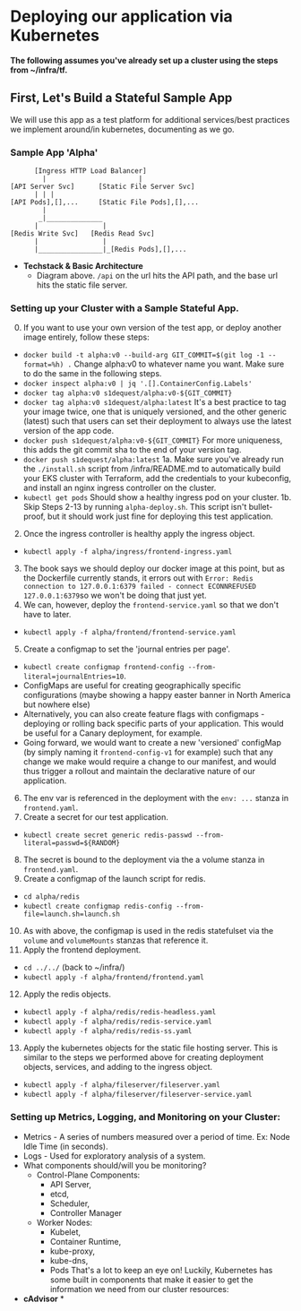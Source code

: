 # Deploying our application via Kubernetes
**The following assumes you've already set up a cluster using the steps from ~/infra/tf.**  
  
## First, Let's Build a Stateful Sample App
We will use this app as a test platform for additional services/best practices we implement around/in kubernetes, documenting as we go.

### Sample App 'Alpha'
```
      [Ingress HTTP Load Balancer]
        |                       |
[API Server Svc]      [Static File Server Svc]
      | | |
[API Pods],[],...     [Static File Pods],[],...
        |
       _|______________
      |                |
[Redis Write Svc]   [Redis Read Svc]
      |                |
      |________________|_[Redis Pods],[],...
```
* **Techstack & Basic Architecture**
  * Diagram above. `/api` on the url hits the API path, and the base url hits the static file server.
  
### Setting up your Cluster with a Sample Stateful App. 
0. If you want to use your own version of the test app, or deploy another image entirely, follow these steps:
  - `docker build -t alpha:v0 --build-arg GIT_COMMIT=$(git log -1 --format=%h) .` Change alpha:v0 to whatever name you want. Make sure to do the same in the following steps.
  - `docker inspect alpha:v0 | jq '.[].ContainerConfig.Labels'`
  - `docker tag alpha:v0 s1dequest/alpha:v0-${GIT_COMMIT}`
  - `docker tag alpha:v0 s1dequest/alpha:latest` It's a best practice to tag your image twice, one that is uniquely versioned, and the other generic (latest) such that users can set their deployment to always use the latest version of the app code.
  - `docker push s1dequest/alpha:v0-${GIT_COMMIT}` For more uniqueness, this adds the git commit sha to the end of your version tag.
  - `docker push s1dequest/alpha:latest`
1a. Make sure you've already run the `./install.sh` script from /infra/README.md to automatically build your EKS cluster with Terraform, add the credentials to your kubeconfig, and install an nginx ingress controller on the cluster.
  - `kubectl get pods` Should show a healthy ingress pod on your cluster.
1b. Skip Steps 2-13 by running `alpha-deploy.sh`. This script isn't bullet-proof, but it should work just fine for deploying this test application.
2. Once the ingress controller is healthy apply the ingress object.
  - `kubectl apply -f alpha/ingress/frontend-ingress.yaml`  
3. The book says we should deploy our docker image at this point, but as the Dockerfile currently stands, it errors out with `Error: Redis connection to 127.0.0.1:6379 failed - connect ECONNREFUSED 127.0.0.1:6379`so we won't be doing that just yet.  
4. We can, however, deploy the `frontend-service.yaml` so that we don't have to later.  
  - `kubectl apply -f alpha/frontend/frontend-service.yaml`  
5. Create a configmap to set the 'journal entries per page'.  
  - `kubectl create configmap frontend-config --from-literal=journalEntries=10`.  
  - ConfigMaps are useful for creating geographically specific configurations (maybe showing a happy easter banner in North America but nowhere else)  
  - Alternatively, you can also create feature flags with configmaps - deploying or rolling back specific parts of your application. This would be useful for a Canary deployment, for example.  
  - Going forward, we would want to create a new 'versioned' configMap (by simply naming it `frontend-config-v1` for example) such that any change we make would require a change to our manifest, and would thus trigger a rollout and maintain the declarative nature of our application.  
6. The env var is referenced in the deployment with the `env: ...` stanza in `frontend.yaml`.  
7. Create a secret for our test application.  
  - `kubectl create secret generic redis-passwd --from-literal=passwd=${RANDOM}`  
8. The secret is bound to the deployment via the a volume stanza in `frontend.yaml`.  
9. Create a configmap of the launch script for redis.   
  - `cd alpha/redis`  
  - `kubectl create configmap redis-config --from-file=launch.sh=launch.sh`  
10. As with above, the configmap is used in the redis statefulset via the `volume` and `volumeMounts` stanzas that reference it.  
11. Apply the frontend deployment.
  - `cd ../../` (back to ~/infra/)
  - `kubectl apply -f alpha/frontend/frontend.yaml`
12. Apply the redis objects.
  - `kubectl apply -f alpha/redis/redis-headless.yaml`
  - `kubectl apply -f alpha/redis/redis-service.yaml`
  - `kubectl apply -f alpha/redis/redis-ss.yaml`
13. Apply the kubernetes objects for the static file hosting server. This is similar to the steps we performed above for creating deployment objects, services, and adding to the ingress object.  
  - `kubectl apply -f alpha/fileserver/fileserver.yaml`  
  - `kubectl apply -f alpha/fileserver/fileserver-service.yaml`   

### Setting up Metrics, Logging, and Monitoring on your Cluster:
* Metrics - A series of numbers measured over a period of time. Ex: Node Idle Time (in seconds).
* Logs - Used for exploratory analysis of a system.
* What components should/will you be monitoring?
  * Control-Plane Components:
    * API Server,
    * etcd,
    * Scheduler,
    * Controller Manager
  * Worker Nodes:
    * Kubelet,
    * Container Runtime,
    * kube-proxy,
    * kube-dns,
    * Pods
That's a lot to keep an eye on! Luckily, Kubernetes has some built in components that make it easier to get the information we need from our cluster resources:
* **cAdvisor**
  *

